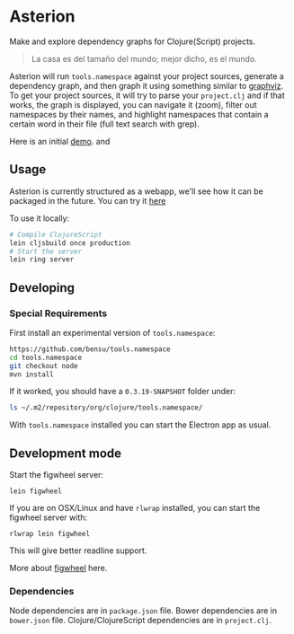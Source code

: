 # Asterion

Make and explore dependency graphs for Clojure(Script) projects.

> La casa es del tamaño del mundo; mejor dicho, es el mundo.

Asterion will run `tools.namespace` against your project sources,
generate a dependency graph, and then graph it using something similar
to [graphviz](https://github.com/cpettitt/dagre-d3). To get your
project sources, it will try to parse your `project.clj` and if that
works, the graph is displayed, you can navigate it (zoom),
filter out namespaces by their names, and highlight namespaces that
contain a certain word in their file (full text search with grep).

Here is an initial [demo](https://www.youtube.com/watch?v=NOJLmkIyS2A).
and

## Usage

Asterion is currently structured as a webapp, we'll see how it can be
packaged in the future. You can try it [here](http://asterion-dev.elasticbeanstalk.com/index.html)

To use it locally:

```sh
# Compile ClojureScript
lein cljsbuild once production
# Start the server
lein ring server
```

## Developing

### Special Requirements

First install an experimental version of `tools.namespace`:

```sh
https://github.com/bensu/tools.namespace
cd tools.namespace
git checkout node
mvn install
```

If it worked, you should have a `0.3.19-SNAPSHOT` folder under:

```sh
ls ~/.m2/repository/org/clojure/tools.namespace/
```

With `tools.namespace` installed you can start the Electron app as
usual.

## Development mode

Start the figwheel server:

```
lein figwheel
```

If you are on OSX/Linux and have `rlwrap` installed, you can start the figwheel server with:

```
rlwrap lein figwheel
```

This will give better readline support.

More about [figwheel](https://github.com/bhauman/lein-figwheel) here.


### Dependencies

Node dependencies are in `package.json` file. Bower dependencies are in `bower.json` file. Clojure/ClojureScript dependencies are in `project.clj`.

